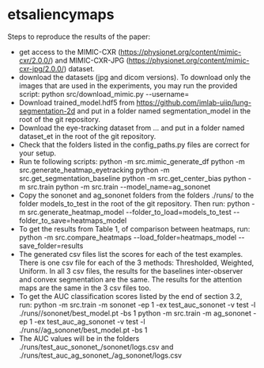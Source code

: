 # etsaliencymaps
Steps to reproduce the results of the paper:
- get access to the MIMIC-CXR (https://physionet.org/content/mimic-cxr/2.0.0/) and MIMIC-CXR-JPG (https://physionet.org/content/mimic-cxr-jpg/2.0.0/) dataset.
- download the datasets (jpg and dicom versions). To download only the images that are used in the experiments, you may run the provided script:
python src/download_mimic.py --username=<your physionet username>
- Download trained_model.hdf5 from https://github.com/imlab-uiip/lung-segmentation-2d and put in a folder named segmentation_model in the root of the git repository.
- Download the eye-tracking dataset from ... and put in a folder named dataset_et in the root of the git repository.
- Check that the folders listed in the config_paths.py files are correct for your setup.
- Run te following scripts:
python -m src.mimic_generate_df
python -m src.generate_heatmap_eyetracking
python -m src.get_segmentation_baseline 
python -m src.get_center_bias
python -m src.train
python -m src.train --model_name=ag_sononet
- Copy the sononet and ag_sononet folders from the folders ./runs/<folders of the runs you would like to test> to the folder models_to_test in the root of the git repository. Then run:
python -m src.generate_heatmap_model --folder_to_load=models_to_test --folder_to_save=heatmaps_model
- To get the results from Table 1, of comparison between heatmaps, run:
python -m src.compare_heatmaps --load_folder=heatmaps_model --save_folder=results
- The generated csv files list the scores for each of the test examples. There is one csv file for each of the 3 methods: Thresholded, Weighted, Uniform. In all 3 csv files, the results for the baselines inter-observer and convex segmentation are the same. The results for the attention maps are the same in the 3 csv files too.
- To get the AUC classification scores listed by the end of section 3.2, run:
python -m src.train -m sononet -ep 1 -ex test_auc_sononet -v test -l ./runs/<folder of the run you would like to test>/sononet/best_model.pt -bs 1
python -m src.train -m ag_sononet -ep 1 -ex test_auc_ag_sononet -v test -l ./runs/<folder of the run you would like to test>/ag_sononet/best_model.pt -bs 1
- The AUC values will be in the folders ./runs/test_auc_sononet_<timestamp>/sononet/logs.csv and ./runs/test_auc_ag_sononet_<timestamp>/ag_sononet/logs.csv